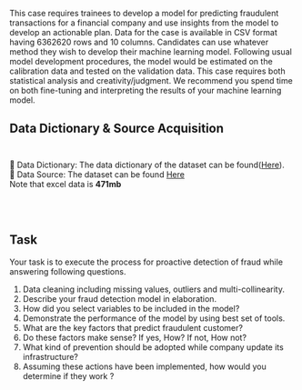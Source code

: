 

This case requires trainees to develop a model for predicting fraudulent transactions for a 
financial company and use insights from the model to develop an actionable plan. Data for the 
case is available in CSV format having 6362620 rows and 10 columns.
Candidates can use whatever method they wish to develop their machine learning model. 
Following usual model development procedures, the model would be estimated on the 
calibration data and tested on the validation data. This case requires both statistical analysis and 
creativity/judgment. We recommend you spend time on both fine-tuning and interpreting the 
results of your machine learning model.<br>

## Data Dictionary & Source Acquisition<br><br>
 Data Dictionary: The data dictionary of the dataset can be found([Here](https://drive.google.com/uc?id=1VQ-HAm0oHbv0GmDKP2iqqFNc5aI91OLn&export=download)).<br>
 Data Source: The dataset can be found [Here](https://drive.google.com/uc?export=download&confirm=6gh6&id=1VNpyNkGxHdskfdTNRSjjyNa5qC9u0JyV) <br>
Note that excel data is  **471mb**<br>

<br><br>
## Task <br>
Your task is to execute the process for proactive detection of fraud while answering following 
questions.<br>
1. Data cleaning including missing values, outliers and multi-collinearity. <br>
2. Describe your fraud detection model in elaboration. <br>
3. How did you select variables to be included in the model?<br>
4. Demonstrate the performance of the model by using best set of tools. <br>
5. What are the key factors that predict fraudulent customer? <br>
6. Do these factors make sense? If yes, How? If not, How not? <br>
7. What kind of prevention should be adopted while company update its infrastructure?<br>
8. Assuming these actions have been implemented, how would you determine if they work ? <br>
